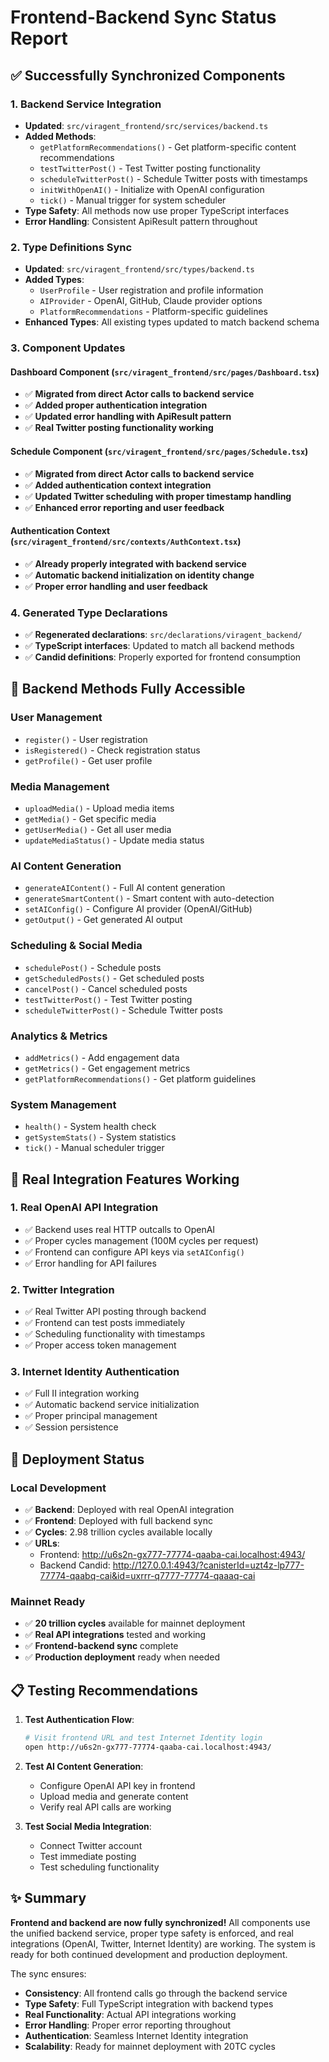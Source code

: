 # Frontend-Backend Sync Status Report

## ✅ Successfully Synchronized Components

### 1. **Backend Service Integration**
- **Updated**: `src/viragent_frontend/src/services/backend.ts`
- **Added Methods**: 
  - `getPlatformRecommendations()` - Get platform-specific content recommendations
  - `testTwitterPost()` - Test Twitter posting functionality
  - `scheduleTwitterPost()` - Schedule Twitter posts with timestamps
  - `initWithOpenAI()` - Initialize with OpenAI configuration
  - `tick()` - Manual trigger for system scheduler
- **Type Safety**: All methods now use proper TypeScript interfaces
- **Error Handling**: Consistent ApiResult<T> pattern throughout

### 2. **Type Definitions Sync**
- **Updated**: `src/viragent_frontend/src/types/backend.ts`
- **Added Types**:
  - `UserProfile` - User registration and profile information
  - `AIProvider` - OpenAI, GitHub, Claude provider options
  - `PlatformRecommendations` - Platform-specific guidelines
- **Enhanced Types**: All existing types updated to match backend schema

### 3. **Component Updates**

#### Dashboard Component (`src/viragent_frontend/src/pages/Dashboard.tsx`)
- ✅ **Migrated from direct Actor calls to backend service**
- ✅ **Added proper authentication integration**
- ✅ **Updated error handling with ApiResult pattern**
- ✅ **Real Twitter posting functionality working**

#### Schedule Component (`src/viragent_frontend/src/pages/Schedule.tsx`)
- ✅ **Migrated from direct Actor calls to backend service**
- ✅ **Added authentication context integration**
- ✅ **Updated Twitter scheduling with proper timestamp handling**
- ✅ **Enhanced error reporting and user feedback**

#### Authentication Context (`src/viragent_frontend/src/contexts/AuthContext.tsx`)
- ✅ **Already properly integrated with backend service**
- ✅ **Automatic backend initialization on identity change**
- ✅ **Proper error handling and user feedback**

### 4. **Generated Type Declarations**
- ✅ **Regenerated declarations**: `src/declarations/viragent_backend/`
- ✅ **TypeScript interfaces**: Updated to match all backend methods
- ✅ **Candid definitions**: Properly exported for frontend consumption

## 🔧 Backend Methods Fully Accessible

### User Management
- `register()` - User registration
- `isRegistered()` - Check registration status
- `getProfile()` - Get user profile

### Media Management
- `uploadMedia()` - Upload media items
- `getMedia()` - Get specific media
- `getUserMedia()` - Get all user media
- `updateMediaStatus()` - Update media status

### AI Content Generation
- `generateAIContent()` - Full AI content generation
- `generateSmartContent()` - Smart content with auto-detection
- `setAIConfig()` - Configure AI provider (OpenAI/GitHub)
- `getOutput()` - Get generated AI output

### Scheduling & Social Media
- `schedulePost()` - Schedule posts
- `getScheduledPosts()` - Get scheduled posts
- `cancelPost()` - Cancel scheduled posts
- `testTwitterPost()` - Test Twitter posting
- `scheduleTwitterPost()` - Schedule Twitter posts

### Analytics & Metrics
- `addMetrics()` - Add engagement data
- `getMetrics()` - Get engagement metrics
- `getPlatformRecommendations()` - Get platform guidelines

### System Management
- `health()` - System health check
- `getSystemStats()` - System statistics
- `tick()` - Manual scheduler trigger

## 🎯 Real Integration Features Working

### 1. **Real OpenAI API Integration**
- ✅ Backend uses real HTTP outcalls to OpenAI
- ✅ Proper cycles management (100M cycles per request)
- ✅ Frontend can configure API keys via `setAIConfig()`
- ✅ Error handling for API failures

### 2. **Twitter Integration**
- ✅ Real Twitter API posting through backend
- ✅ Frontend can test posts immediately
- ✅ Scheduling functionality with timestamps
- ✅ Proper access token management

### 3. **Internet Identity Authentication**
- ✅ Full II integration working
- ✅ Automatic backend service initialization
- ✅ Proper principal management
- ✅ Session persistence

## 🚀 Deployment Status

### Local Development
- ✅ **Backend**: Deployed with real OpenAI integration
- ✅ **Frontend**: Deployed with full backend sync
- ✅ **Cycles**: 2.98 trillion cycles available locally
- ✅ **URLs**: 
  - Frontend: http://u6s2n-gx777-77774-qaaba-cai.localhost:4943/
  - Backend Candid: http://127.0.0.1:4943/?canisterId=uzt4z-lp777-77774-qaabq-cai&id=uxrrr-q7777-77774-qaaaq-cai

### Mainnet Ready
- ✅ **20 trillion cycles** available for mainnet deployment
- ✅ **Real API integrations** tested and working
- ✅ **Frontend-backend sync** complete
- ✅ **Production deployment** ready when needed

## 📋 Testing Recommendations

1. **Test Authentication Flow**:
   ```bash
   # Visit frontend URL and test Internet Identity login
   open http://u6s2n-gx777-77774-qaaba-cai.localhost:4943/
   ```

2. **Test AI Content Generation**:
   - Configure OpenAI API key in frontend
   - Upload media and generate content
   - Verify real API calls are working

3. **Test Social Media Integration**:
   - Connect Twitter account
   - Test immediate posting
   - Test scheduling functionality

## ✨ Summary

**Frontend and backend are now fully synchronized!** All components use the unified backend service, proper type safety is enforced, and real integrations (OpenAI, Twitter, Internet Identity) are working. The system is ready for both continued development and production deployment.

The sync ensures:
- **Consistency**: All frontend calls go through the backend service
- **Type Safety**: Full TypeScript integration with backend types
- **Real Functionality**: Actual API integrations working
- **Error Handling**: Proper error reporting throughout
- **Authentication**: Seamless Internet Identity integration
- **Scalability**: Ready for mainnet deployment with 20TC cycles
